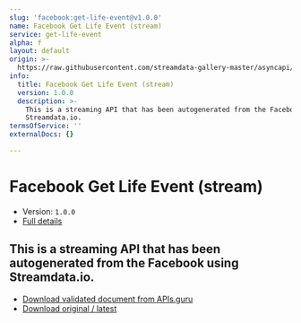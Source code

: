 ```yaml
---
slug: 'facebook:get-life-event@v1.0.0'
name: Facebook Get Life Event (stream)
service: get-life-event
alpha: f
layout: default
origin: >-
  https://raw.githubusercontent.com/streamdata-gallery-master/asyncapi/master/_listings/facebook/facebook-get-life-event-stream-async.md
info:
  title: Facebook Get Life Event (stream)
  version: 1.0.0
  description: >-
    This is a streaming API that has been autogenerated from the Facebook using
    Streamdata.io.
termsOfService: ''
externalDocs: {}

---
```

# Facebook Get Life Event (stream)

* Version: `1.0.0`
* [Full details](../html/facebook:get-life-event@v1.0.0.html)



## This is a streaming API that has been autogenerated from the Facebook using Streamdata.io.



* [Download validated document from APIs.guru](https://raw.githubusercontent.com/APIs-guru/asyncapi-directory/master/docs/APIs/facebook%3Aget-life-event%40v1.0.0.yaml)
* [Download original / latest](https://raw.githubusercontent.com/streamdata-gallery-master/asyncapi/master/_listings/facebook/facebook-get-life-event-stream-async.md)

<script type="application/ld+json">
{
  "@context": "http://schema.org/",
  "@type": "WebAPI",
  "description": "This is a streaming API that has been autogenerated from the Facebook using Streamdata.io.",
  "documentation": "",

  "name": "Facebook Get Life Event (stream)"
}
</script>

